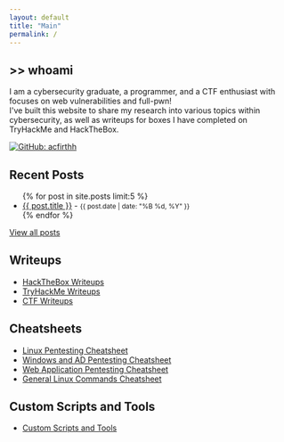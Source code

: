 ```yaml
---
layout: default
title: "Main"
permalink: /
---
```


<style>
    .badge-container {
        display: flex;
        align-items: center;
        gap: 20px;
    }

    @media (max-width: 768px) {
        .badge-container {
            flex-direction: column;
            align-items: flex-start;
            gap: 10px;
        }
    }
</style>

## >> whoami
I am a cybersecurity graduate, a programmer, and a CTF enthusiast with focuses on web vulnerabilities and full-pwn!\
I've built this website to share my research into various topics within cybersecurity, as well as writeups for boxes I have completed on TryHackMe and HackTheBox.

<div class="badge-container">
    <script src="https://www.hackthebox.eu/badge/1379691"></script>
    <script src="https://tryhackme.com/badge/1461775"></script>
    <a href="https://github.com/acfirthh"><img src="https://img.shields.io/github/followers/acfirthh?label=Github&logo=Github&style=for-the-badge" alt="GitHub: acfirthh"></a>
</div>

## Recent Posts
<ul>
    {% for post in site.posts limit:5 %}
        <li>
            <a href="{{ post.url }}">{{ post.title }}</a> - <small>{{ post.date | date: "%B %d, %Y" }}</small>
        </li>
    {% endfor %}
</ul>
<a href="/posts">View all posts</a>

## Writeups
- [HackTheBox Writeups](/writeups/hackthebox)
- [TryHackMe Writeups](/writeups/tryhackme)
- [CTF Writeups](/writeups/ctf)

## Cheatsheets
- [Linux Pentesting Cheatsheet](/cheatsheets/linux-pentesting-cheatsheet)
- [Windows and AD Pentesting Cheatsheet](/cheatsheets/windows-pentesting-cheatsheet)
- [Web Application Pentesting Cheatsheet](/cheatsheets/webapp-pentesting-cheatsheet)
- [General Linux Commands Cheatsheet](/cheatsheets/linux-cheatsheet)

## Custom Scripts and Tools
- [Custom Scripts and Tools](/tools)
